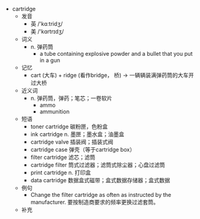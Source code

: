 - cartridge
  - 发音
    - 英 /'kɑːtridʒ/
    - 美 /'kɑrtrɪdʒ/
  - 词义
    - n. 弹药筒
      - a tube containing explosive powder and a bullet that you put in a gun
  - 记忆
    - cart (大车) + ridge (看作bridge， 桥) → 一辆辆装满弹药筒的大车开过大桥
  - 近义词
    - n. 弹药筒，弹药；笔芯；一卷软片
      - ammo
      - ammunition
  - 短语
    - toner cartridge 碳粉匣，色粉盒
    - ink cartridge n. 墨匣；墨水盒；油墨盒
    - cartridge valve 插装阀；插装式阀
    - cartridge case 弹壳（等于cartridge box）
    - filter cartridge 滤芯；滤筒
    - cartridge filter 筒式过滤器；滤筒式除尘器；心盘过滤筒
    - print cartridge n. 打印盒
    - data cartridge 数据盒式磁带；盒式数据存储器；盒式数据
  - 例句
    - Change the filter cartridge as often as instructed by the manufacturer. 要按制造商要求的频率更换过滤套筒。
  - 补充